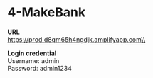 # 4-MakeBank

**URL**\
https://prod.d8qm65h4ngdjk.amplifyapp.com\\

**Login credential**\
Username: admin\
Password: admin1234
